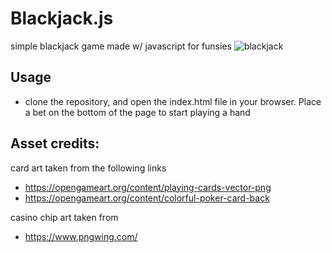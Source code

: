 # Blackjack.js
simple blackjack game made w/ javascript for funsies 
![blackjack](https://github.com/user-attachments/assets/7b34d7dd-6971-4d54-8d89-a274dab71bfb)

## Usage
- clone the repository, and open the index.html file in your browser. Place a bet on the bottom of the page to start playing a hand

## Asset credits:
card art taken from the following links
- https://opengameart.org/content/playing-cards-vector-png
- https://opengameart.org/content/colorful-poker-card-back

casino chip art taken from 
- https://www.pngwing.com/
